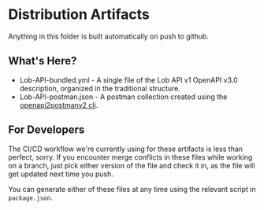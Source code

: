 # Distribution Artifacts

Anything in this folder is built automatically on push to github.

## What's Here?

* Lob-API-bundled.yml - A single file of the Lob API v1 OpenAPI v3.0 description, organized in the traditional structure.
* Lob-API-postman.json - A postman collection created using the [openapi2postmanv2 cli](https://www.npmjs.com/package/openapi-to-postmanv2#command-line-interface).

## For Developers

The CI/CD workflow we're currently using for these artifacts is less than perfect, sorry. If you encounter merge
conflicts in these files while working on a branch, just pick either version of the file and check it in, as the
file will get updated next time you push.

You can generate either of these files at any time using the relevant script in `package.json`.
